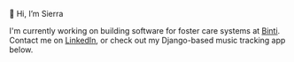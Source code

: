 👋 Hi, I’m Sierra

I'm currently working on building software for foster care systems at [Binti](https://binti.com). Contact me on [LinkedIn](https://www.linkedin.com/in/sierrageg/), or check out my Django-based music tracking app below.


<!---
sierracodes/sierracodes is a ✨ special ✨ repository because its `README.md` (this file) appears on your GitHub profile.
You can click the Preview link to take a look at your changes.
--->

